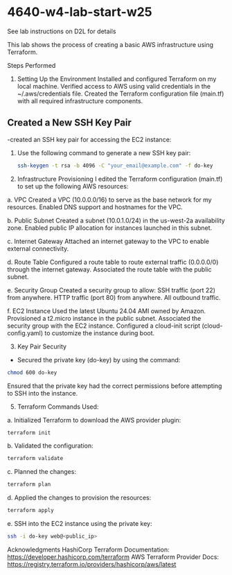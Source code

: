 # 4640-w4-lab-start-w25


See lab instructions on D2L for details

This lab shows the process of creating a basic AWS infrastructure using Terraform.

Steps Performed
1. Setting Up the Environment
Installed and configured Terraform on my local machine.
Verified access to AWS using valid credentials in the ~/.aws/credentials file.
Created the Terraform configuration file (main.tf) with all required infrastructure components.

## Created a New SSH Key Pair

 -created an SSH key pair for accessing the EC2 instance:

1. Use the following command to generate a new SSH key pair:
   ```bash
   ssh-keygen -t rsa -b 4096 -C "your_email@example.com" -f do-key
   ```
   
3. Infrastructure Provisioning
I edited the Terraform configuration (main.tf) to set up the following AWS resources:

a. VPC
Created a VPC (10.0.0.0/16) to serve as the base network for my resources.
Enabled DNS support and hostnames for the VPC.

b. Public Subnet
Created a subnet (10.0.1.0/24) in the us-west-2a availability zone.
Enabled public IP allocation for instances launched in this subnet.

c. Internet Gateway
Attached an internet gateway to the VPC to enable external connectivity.

d. Route Table
Configured a route table to route external traffic (0.0.0.0/0) through the internet gateway.
Associated the route table with the public subnet.

e. Security Group
Created a security group to allow:
SSH traffic (port 22) from anywhere.
HTTP traffic (port 80) from anywhere.
All outbound traffic.

f. EC2 Instance
Used the latest Ubuntu 24.04 AMI owned by Amazon.
Provisioned a t2.micro instance in the public subnet.
Associated the security group with the EC2 instance.
Configured a cloud-init script (cloud-config.yaml) to customize the instance during boot.

3. Key Pair Security
   
- Secured the private key (do-key) by using the command:
```bash
chmod 600 do-key
```
Ensured that the private key had the correct permissions before attempting to SSH into the instance.

5. Terraform Commands Used:
   
a. Initialized Terraform to download the AWS provider plugin:
```bash
terraform init
```

b. Validated the configuration:
```bash
terraform validate
```

c. Planned the changes:
```bash
terraform plan
```

d. Applied the changes to provision the resources:
```bash
terraform apply
```

e. SSH into the EC2 instance using the private key:
```bash
ssh -i do-key web@<public_ip>
```


Acknowledgments
HashiCorp Terraform Documentation: https://developer.hashicorp.com/terraform
AWS Terraform Provider Docs: https://registry.terraform.io/providers/hashicorp/aws/latest
